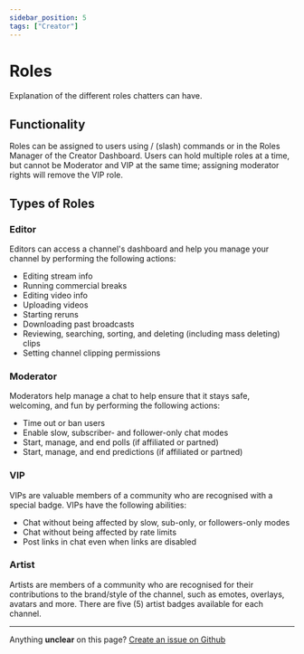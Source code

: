 ```yaml
---
sidebar_position: 5
tags: ["Creator"]
---
```


# Roles
Explanation of the different roles chatters can have.

## Functionality
Roles can be assigned to users using / (slash) commands or in the Roles Manager of the Creator Dashboard. Users can hold multiple roles at a time, but cannot be Moderator and VIP at the same time; assigning moderator rights will remove the VIP role.

## Types of Roles
### Editor
Editors can access a channel's dashboard and help you manage your channel by performing the following actions:
- Editing stream info
- Running commercial breaks
- Editing video info
- Uploading videos
- Starting reruns
- Downloading past broadcasts
- Reviewing, searching, sorting, and deleting (including mass deleting) clips
- Setting channel clipping permissions

### Moderator
Moderators help manage a chat to help ensure that it stays safe, welcoming, and fun by performing the following actions:
- Time out or ban users
- Enable slow, subscriber- and follower-only chat modes
- Start, manage, and end polls (if affiliated or partned)
- Start, manage, and end predictions (if affiliated or partned)

### VIP
VIPs are valuable members of a community who are recognised with a special badge. VIPs have the following abilities:
- Chat without being affected by slow, sub-only, or followers-only modes
- Chat without being affected by rate limits
- Post links in chat even when links are disabled

### Artist
Artists are members of a community who are recognised for their contributions to the brand/style of the channel, such as emotes, overlays, avatars and more. There are five (5) artist badges available for each channel.

---
Anything **unclear** on this page? [Create an issue on Github](https://github.com/matthewbrandt/streamerwiki/issues/new)